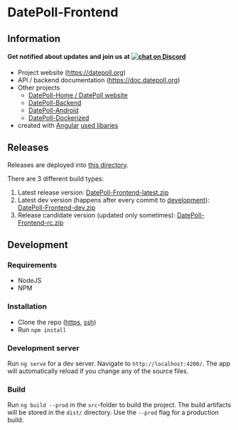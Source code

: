 # DatePoll-Frontend

## Information

<h4>
    Get notified about updates and join us at
    <a href="https://discord.gg/wpPDa88">
        <img src="https://img.shields.io/discord/697139052717146123?logo=discord&style=for-the-badge" alt="chat on Discord">
    </a>
</h4>

- Project website (https://datepoll.org)
- API / backend documentation (https://doc.datepoll.org)
- Other projects
  - [DatePoll-Home / DatePoll website](https://gitlab.com/DatePoll/datepoll-home)
  - [DatePoll-Backend](https://gitlab.com/DatePoll/datepoll-backend-php)
  - [DatePoll-Android](https://gitlab.com/DatePoll/datepoll-android)
  - [DatePoll-Dockerized](https://gitlab.com/DatePoll/datepoll-dockerized)
- created with [Angular](https://angular.io) [used libaries](https://gitlab.com/DatePoll/datepoll-frontend/-/blob/master/package.json)

## Releases

Releases are deployed into [this directory](https://share.dafnik.me/DatePoll-Frontend-Releases/).

There are 3 different build types:

1. Latest release version: [DatePoll-Frontend-latest.zip](https://share.dafnik.me/DatePoll-Frontend-Releases/DatePoll-Frontend-latest.zip)
1. Latest dev version (happens after every commit to [development](https://gitlab.com/DatePoll/datepoll-frontend/-/tree/development)): [DatePoll-Frontend-dev.zip](https://share.dafnik.me/DatePoll-Frontend-Releases/DatePoll-Frontend-dev.zip)
1. Release candidate version (updated only sometimes): [DatePoll-Frontend-rc.zip](https://share.dafnik.me/DatePoll-Frontend-Releases/DatePoll-Frontend-rc.zip)

## Development

### Requirements

- NodeJS
- NPM

### Installation

- Clone the repo ([https](https://gitlab.com/DatePoll/datepoll-frontend.git), [ssh](git@gitlab.com:DatePoll/datepoll-frontend.git))
- Run `npm install`

### Development server

Run `ng serve` for a dev server. Navigate to `http://localhost:4200/`. The app will automatically reload if you change any of the source files.

### Build

Run `ng build --prod` in the `src`-folder to build the project. The build artifacts will be stored in the `dist/` directory. Use the `--prod` flag for a production build.
